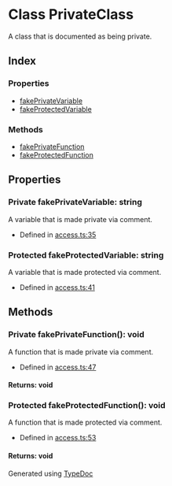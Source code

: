 # Class PrivateClass
A class that is documented as being private.

## Index

### Properties
* [fakePrivateVariable](_access_.privateclass.md#fakeprivatevariable)
* [fakeProtectedVariable](_access_.privateclass.md#fakeprotectedvariable)

### Methods
* [fakePrivateFunction](_access_.privateclass.md#fakeprivatefunction)
* [fakeProtectedFunction](_access_.privateclass.md#fakeprotectedfunction)

## Properties

### Private fakePrivateVariable: string
A variable that is made private via comment.
* Defined in [access.ts:35](https://github.com/kimamula/typedoc/blob/HEAD/examples/basic/src/access.ts#L35)


### Protected fakeProtectedVariable: string
A variable that is made protected via comment.
* Defined in [access.ts:41](https://github.com/kimamula/typedoc/blob/HEAD/examples/basic/src/access.ts#L41)


## Methods

### Private fakePrivateFunction(): void
A function that is made private via comment.  
* Defined in [access.ts:47](https://github.com/kimamula/typedoc/blob/HEAD/examples/basic/src/access.ts#L47)

#### Returns: void

### Protected fakeProtectedFunction(): void
A function that is made protected via comment.  
* Defined in [access.ts:53](https://github.com/kimamula/typedoc/blob/HEAD/examples/basic/src/access.ts#L53)

#### Returns: void


Generated using [TypeDoc](http://typedoc.io)

